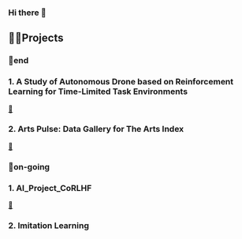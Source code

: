 ### Hi there 👋



<h2>🏄‍♀️Projects</h2>
<h3>🥳end</h3>

### 1. A Study of Autonomous Drone based on Reinforcement Learning for Time-Limited Task Environments
[🔗](https://github.com/eunjuyummy/autonomous-drone-flight-project)

### 2. Arts Pulse: Data Gallery for The Arts Index
[🔗](https://github.com/eunjuyummy/Arts_Pulse)

<h3>🏃on-going</h3>

### 1. AI_Project_CoRLHF
[🔗](https://github.com/eunjuyummy/AI_Project_CoRLHF)

### 2. Imitation Learning

<!--
**eunjuyummy/eunjuyummy** is a ✨ _special_ ✨ repository because its `README.md` (this file) appears on your GitHub profile.

Here are some ideas to get you started:

- 🔭 I’m currently working on ...
- 🌱 I’m currently learning ...
- 👯 I’m looking to collaborate on ...
- 🤔 I’m looking for help with ...
- 💬 Ask me about ...
- 📫 How to reach me: ...
- 😄 Pronouns: ...
- ⚡ Fun fact: ...
-->
